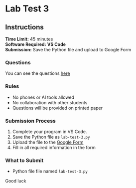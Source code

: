 # Lab Test 3

## Instructions

**Time Limit:** 45 minutes  
**Software Required:** **VS Code**  
**Submission:** Save the Python file and upload to Google Form

### Questions

You can see the questions [here](https://drive.google.com/file/d/1mfdoQr_OjduxqVbpf_BanZ66NvEAnyDU/view?usp=sharing)

### Rules
- No phones or AI tools allowed
- No collaboration with other students
- Questions will be provided on printed paper

### Submission Process
1. Complete your program in VS Code.
2. Save the Python file as `lab-test-3.py`
3. Upload the file to the [Google Form](https://forms.gle/pEg5HqF6XfmYDee17) 
4. Fill in all required information in the form

### What to Submit
- Python file file named `lab-test-3.py`

Good luck
